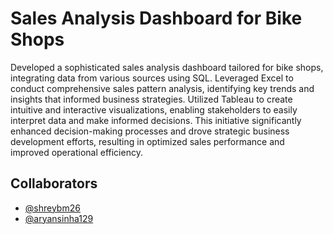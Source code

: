 # Sales Analysis Dashboard for Bike Shops

Developed a sophisticated sales analysis dashboard tailored for bike shops, integrating data from various sources using SQL. Leveraged Excel to conduct comprehensive sales pattern analysis, identifying key trends and insights that informed business strategies. Utilized Tableau to create intuitive and interactive visualizations, enabling stakeholders to easily interpret data and make informed decisions. This initiative significantly enhanced decision-making processes and drove strategic business development efforts, resulting in optimized sales performance and improved operational efficiency.

## Collaborators

- [@shreybm26](https://github.com/shreybm26)
- [@aryansinha129](https://github.com/aryansinha129)
